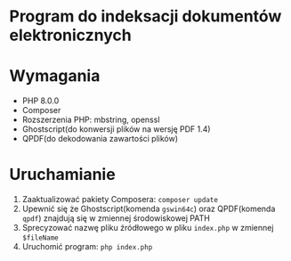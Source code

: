# Program do indeksacji dokumentów elektronicznych

# Wymagania
  - PHP 8.0.0
  - Composer
  - Rozszerzenia PHP: mbstring, openssl
  - Ghostscript(do konwersji plików na wersję PDF 1.4)
  - QPDF(do dekodowania zawartości plików)

# Uruchamianie

1. Zaaktualizować pakiety Composera: `composer update`
2. Upewnić się że Ghostscript(komenda `gswin64c`) oraz QPDF(komenda `qpdf`) znajdują się w zmiennej środowiskowej PATH
2. Sprecyzować nazwę pliku źródłowego w pliku `index.php` w zmiennej `$fileName`
3. Uruchomić program: `php index.php`
